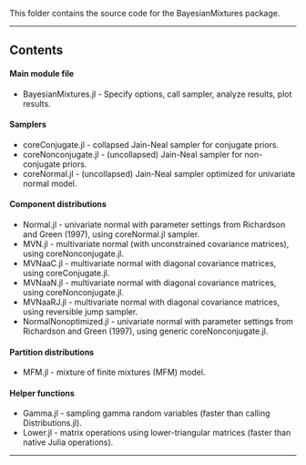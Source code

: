 This folder contains the source code for the BayesianMixtures package.

----------------------------------------------------------------------
## Contents

#### Main module file
- BayesianMixtures.jl - Specify options, call sampler, analyze results, plot results.

#### Samplers
- coreConjugate.jl - collapsed Jain-Neal sampler for conjugate priors.
- coreNonconjugate.jl - (uncollapsed) Jain-Neal sampler for non-conjugate priors.
- coreNormal.jl - (uncollapsed) Jain-Neal sampler optimized for univariate normal model.

#### Component distributions
- Normal.jl - univariate normal with parameter settings from Richardson and Green (1997), using coreNormal.jl sampler.
- MVN.jl - multivariate normal (with unconstrained covariance matrices), using coreNonconjugate.jl.
- MVNaaC.jl - multivariate normal with diagonal covariance matrices, using coreConjugate.jl.
- MVNaaN.jl - multivariate normal with diagonal covariance matrices, using coreNonconjugate.jl.
- MVNaaRJ.jl - multivariate normal with diagonal covariance matrices, using reversible jump sampler.
- NormalNonoptimized.jl - univariate normal with parameter settings from Richardson and Green (1997), using generic coreNonconjugate.jl.

#### Partition distributions
- MFM.jl - mixture of finite mixtures (MFM) model.

#### Helper functions
- Gamma.jl - sampling gamma random variables (faster than calling Distributions.jl).
- Lower.jl - matrix operations using lower-triangular matrices (faster than native Julia operations).



----------------------------------------------------------------------


